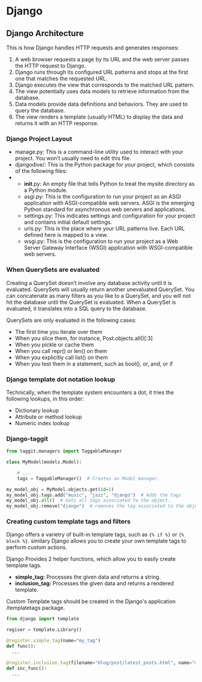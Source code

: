 # Django


## Django Architecture


This is how Django handles HTTP requests and generates responses:
1) A web browser requests a page by its URL and the web server passes the HTTP request to Django.
2) Django runs through its configured URL patterns and stops at the first one that matches the requested URL.
3) Django executes the view that corresponds to the matched URL pattern.
4) The view potentially uses data models to retrieve information from the database.
5) Data models provide data definitions and behaviors. They are used to query the database.
6) The view renders a template (usually HTML) to display the data and returns it with an HTTP response.

### Django Project Layout

* manage.py: This is a command-line utility used to interact with your project. You won’t usually need to edit this file.
* djangodive/: This is the Python package for your project, which consists of the following files:
* 
    * __init__.py: An empty file that tells Python to treat the mysite directory as a Python module.
    * asgi.py: This is the configuration to run your project as an ASGI application with ASGI-compatible web servers. ASGI is the emerging Python standard for asynchronous web servers and applications.
    * settings.py: This indicates settings and configuration for your project and contains initial default settings.
    * urls.py: This is the place where your URL patterns live. Each URL defined here is mapped to a view.
    * wsgi.py: This is the configuration to run your project as a Web Server Gateway Interface (WSGI) application with WSGI-compatible web servers.

### When QuerySets are evaluated

Creating a QuerySet doesn’t involve any database activity until it is evaluated. QuerySets will usually
return another unevaluated QuerySet. You can concatenate as many filters as you like to a QuerySet,
and you will not hit the database until the QuerySet is evaluated. When a QuerySet is evaluated, it
translates into a SQL query to the database.

QuerySets are only evaluated in the following cases:

* The first time you iterate over them
* When you slice them, for instance, Post.objects.all()[:3]
* When you pickle or cache them
* When you call repr() or len() on them
* When you explicitly call list() on them
* When you test them in a statement, such as bool(), or, and, or if

### Django template dot notation lookup

Technically, when the template system encounters a dot, it tries the following lookups, in this order:

* Dictionary lookup
* Attribute or method lookup
* Numeric index lookup


### Django-taggit

```Python
from taggit.managers import TaggableManager

class MyModel(models.Model):

    # ...
    tags = TaggableManager()  # Creates an Model manager.

my_model_obj = MyModel.objects.get(id=1)
my_model_obj.tags.add("music", "jazz", "django")  # Adds the tags
my_model_obj.all()  # Gets all tags associated to the object.
my_model_obj.remove("django")  # removes the tag associated to the object.
```

### Creating custom template tags and filters

Django offers a varietry of built-in template tags, such as `{% if %}` or `{% block %}`. 
similary Django allows you to create your own template tags to perform custom actions.

Django Provides 2 helper functions, which allow you to easily create template tags.

  * **simple_tag:** Processes the given data and returns a string.
  * **inclusion_tag:** Processes the given data and returns a rendered template.

Custom Template tags should be created in the Django's application /templatetags package.

```Python
from django import template

regiser = template.Library()

@register.simple_tag(name="my_tag")
def func():
  ...

@register.inclusion_tag(filename="blog/post/latest_posts.html", name="my_inclusion_tag")
def inc_func():
  ...
```


